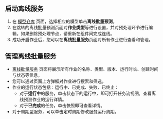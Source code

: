 ## 启动离线服务
1. 在 [模型仓库](https://console.cloud.tencent.com/tione/warehouse/list) 页面，选择相应的模型单击**离线批量预测**。
2. 在跳转的离线批量预测页面对**作业类型**等进行设置，并对预处理环节进行编辑。如果删除预处理节点，请重新在组件间完成连线。
3. 成功开启作业后，您可以在**离线批量服务**页面对所有作业进行查看和管理。

## 管理离线批量服务
- [离线批量服务](https://console.cloud.tencent.com/tione/service/list) 页面将展示所有作业的名称、类型、版本、运行时长、创建时间与状态等信息。
- 您可以通过页面上方弹框对作业进行搜索和筛选。
- 作业的运行状态包括：运行中、已完成、失败、已终止：
  - 对于**运行中**的服务，单击状态下的运行中，即可打开任务流视图，查看离线预测作业的运行详情。
  - 对于**已完成**的任务，单击快照即可查看详情。
- 对于周期型服务，可以单击定时周期修改服务运行周期。
